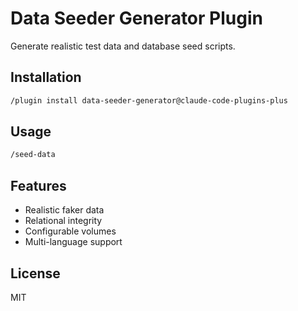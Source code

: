 # Data Seeder Generator Plugin

Generate realistic test data and database seed scripts.

## Installation

```bash
/plugin install data-seeder-generator@claude-code-plugins-plus
```

## Usage

```bash
/seed-data
```

## Features

- Realistic faker data
- Relational integrity
- Configurable volumes
- Multi-language support

## License

MIT
